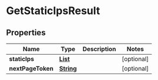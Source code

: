 

# GetStaticIpsResult


## Properties

| Name | Type | Description | Notes |
|------------ | ------------- | ------------- | -------------|
|**staticIps** | [**List**](List.md) |  |  [optional] |
|**nextPageToken** | [**String**](String.md) |  |  [optional] |



